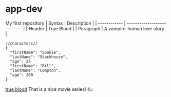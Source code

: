 # app-dev
My first repository
| Syntax       | Description                 |
| ------------ | --------------------------- |
| Header       | True Blood                  |
| Paragraph    | A vampire-human love story. |


```
//characters//
{
  "firstName": "Sookie",
  "lastName": "Stackhouse",
  "age": 25
  "firstName": "Bill",
  "lastName": "Compton",
  "age": 200
}
```
[true blood](https://www.netflix.com/search?q=tru&jbv=70157135)
That is a nice movie series!  👍:
